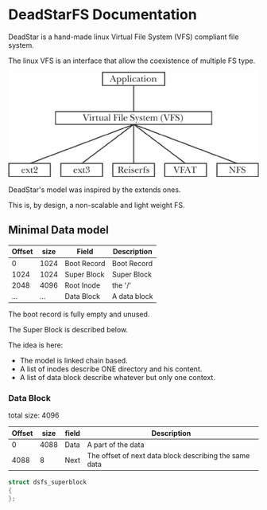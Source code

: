 # DeadStarFS Documentation

DeadStar is a hand-made linux Virtual File System (VFS) compliant file system.

The linux VFS is an interface that allow the coexistence of multiple FS type.

![vfs](vfs.png)

DeadStar's model was inspired by the extends ones.

This is, by design, a non-scalable and light weight FS.

## Minimal Data model

| Offset      | size       | Field               | Description              |
|-------------|------------|---------------------|--------------------------|
| 0           | 1024       | Boot Record         | Boot Record              |
| 1024        | 1024       | Super Block         | Super Block              |
| 2048        | 4096       | Root Inode          | the '/'                  |
| ...         | ...        | Data Block          | A data block             |

The boot record is fully empty and unused.

The Super Block is described below.

The idea is here:
  - The model is linked chain based.
  - A list of inodes describe ONE directory and his content.
  - A list of data block describe whatever but only one context.

### Data Block

total size: 4096

| Offset |  size   | field   | Description                                            |
|--------|---------|---------|--------------------------------------------------------|
| 0      | 4088    | Data    | A part of the data                                     |
| 4088   | 8       | Next    | The offset of next data block describing the same data |

```c
struct dsfs_superblock
{
};
```